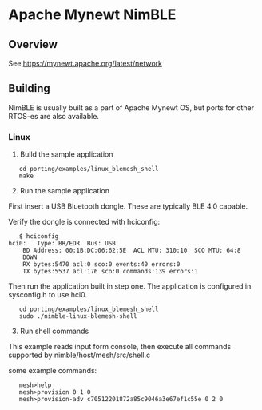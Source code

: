 <!--
#
# Licensed to the Apache Software Foundation (ASF) under one
# or more contributor license agreements.  See the NOTICE file
# distributed with this work for additional information
# regarding copyright ownership.  The ASF licenses this file
# to you under the Apache License, Version 2.0 (the
# "License"); you may not use this file except in compliance
# with the License.  You may obtain a copy of the License at
#
# http://www.apache.org/licenses/LICENSE-2.0
#
# Unless required by applicable law or agreed to in writing,
# software distributed under the License is distributed on an
# "AS IS" BASIS, WITHOUT WARRANTIES OR CONDITIONS OF ANY
#  KIND, either express or implied.  See the License for the
# specific language governing permissions and limitations
# under the License.
#
-->

# Apache Mynewt NimBLE

## Overview

See https://mynewt.apache.org/latest/network

## Building

NimBLE is usually built as a part of Apache Mynewt OS, but ports for
other RTOS-es are also available.

### Linux

1. Build the sample application

```no-highlight
   cd porting/examples/linux_blemesh_shell
   make
```

2. Run the sample application

First insert a USB Bluetooth dongle.  These are typically BLE 4.0 capable.

Verify the dongle is connected with hciconfig:

```no-highlight
   $ hciconfig
hci0:	Type: BR/EDR  Bus: USB
	BD Address: 00:1B:DC:06:62:5E  ACL MTU: 310:10  SCO MTU: 64:8
	DOWN
	RX bytes:5470 acl:0 sco:0 events:40 errors:0
	TX bytes:5537 acl:176 sco:0 commands:139 errors:1
```

Then run the application built in step one.  The application is configured
in sysconfig.h to use hci0.

```no-highlight
   cd porting/examples/linux_blemesh_shell
   sudo ./nimble-linux-blemesh-shell
```

3. Run shell commands

This example reads input form console, then execute all commands supported by nimble/host/mesh/src/shell.c


some example commands:

```no-highlight
   mesh>help
   mesh>provision 0 1 0
   mesh>provision-adv c70512201872a85c9046a3e67ef1c55e 0 2 0
```
